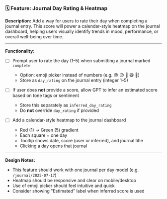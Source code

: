 ### 🗓️ Feature: Journal Day Rating & Heatmap

**Description:**
Add a way for users to rate their day when completing a journal entry. This score will power a calendar-style heatmap on the journal dashboard, helping users visually identify trends in mood, performance, or overall well-being over time.

---

**Functionality:**

- [ ] Prompt user to rate the day (1–5) when submitting a journal marked `complete`
  - Option: emoji picker instead of numbers (e.g. 😞 😐 🙂 😄 🤩)
  - Store as `day_rating` on the journal entry (integer 1–5)

- [ ] If user does **not** provide a score, allow GPT to infer an estimated score based on tone tags or sentiment
  - Store this separately as `inferred_day_rating`
  - Do **not** override `day_rating` if provided

- [ ] Add a calendar-style heatmap to the journal dashboard
  - Red (1) → Green (5) gradient
  - Each square = one day
  - Tooltip shows date, score (user or inferred), and journal title
  - Clicking a day opens that journal

---

**Design Notes:**

- This feature should work with one journal per day model (e.g. `/journal/2025-07-17`)
- Heatmap should be responsive and clear on mobile/desktop
- Use of emoji picker should feel intuitive and quick
- Consider showing "Estimated" label when inferred score is used
